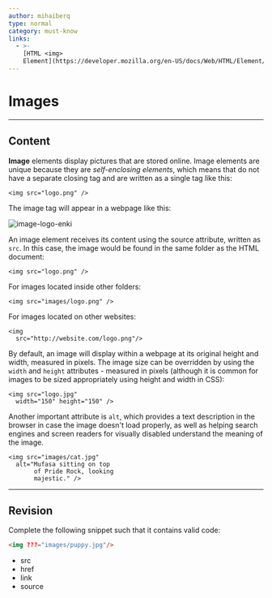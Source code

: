```yaml
---
author: mihaiberq
type: normal
category: must-know
links:
  - >-
    [HTML <img>
    Element](https://developer.mozilla.org/en-US/docs/Web/HTML/Element/img){documentation}
---
```


# Images


---

## Content

**Image** elements display pictures that are stored online. Image elements are unique because they are *self-enclosing elements*, which means that do not have a separate closing tag and are written as a single tag like this:

```plain-text
<img src="logo.png" />
```

The image tag will appear in a webpage like this:  

![image-logo-enki](https://img.enkipro.com/0d7d7f3eddad7f5d27b006d0408081ed.png)

An image element receives its content using the source attribute, written as `src`. In this case, the image would be found in the same folder as the HTML document: 

```plain-text
<img src="logo.png" />
```

For images located inside other folders:

```plain-text
<img src="images/logo.png" />
```

For images located on other websites:

```plain-text
<img
  src="http://website.com/logo.png"/>
```

By default, an image will display within a webpage at its original height and width, measured in pixels. The image size can be overridden by using the `width` and `height` attributes - measured in pixels (although it is common for images to be sized appropriately using height and width in CSS):

```plain-text
<img src="logo.jpg"
  width="150" height="150" />
```

Another important attribute is `alt`, which provides a text description in the browser in case the image doesn't load properly, as well as helping search engines and screen readers for visually disabled understand the meaning of the image. 

```plain-text
<img src="images/cat.jpg"
  alt="Mufasa sitting on top
       of Pride Rock, looking 
       majestic." />
```


---

## Revision

Complete the following snippet such that it contains valid code:

```html
<img ???="images/puppy.jpg"/>
```

- src
- href
- link
- source
